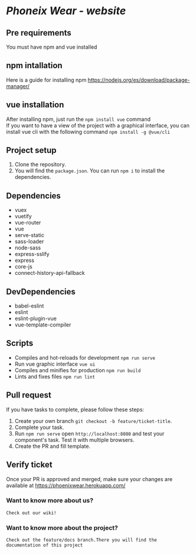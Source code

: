 # ***Phoneix Wear - website***

## Pre requirements
You must have npm and vue installed

## npm intallation
Here is a guide for installing npm
https://nodejs.org/es/download/package-manager/

## vue installation
After installing npm, just run the `npm install vue` command<br/>
If you want to have a view of the project with a graphical interface, you can install vue cli with the following command `npm install -g @vue/cli`

## Project setup
1. Clone the repository.
2. You will find the `package.json`. You can run `npm i` to install the dependencies.

## Dependencies

* vuex
* vuetify
* vue-router
* vue
* serve-static
* sass-loader
* node-sass
* express-sslify
* express
* core-js
* connect-history-api-fallback

## DevDependencies

* babel-eslint
* eslint
* eslint-plugin-vue
* vue-template-compiler

## Scripts

* Compiles and hot-reloads for development `npm run serve`
* Run vue graphic interface `vue ui`
* Compiles and minifies for production `npm run build`
* Lints and fixes files `npm run lint`

## Pull request

If you have tasks to complete, please follow these steps:

1. Create your own branch `git checkout -b feature/ticket-title`.
2. Complete your task.
3. Run `npm run serve` open `http://localhost:8080` and test your component's task. Test it with multiple browsers.
4. Create the PR and fill template.

## Verify ticket

Once your PR is approved and merged, make sure your changes are available at https://phoenixwear.herokuapp.com/

### Want to know more about us?
```
Check out our wiki!
```
### Want to know more about the project?
```
Check out the feature/docs branch.There you will find the documentation of this project
```
